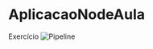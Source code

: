 # AplicacaoNodeAula
Exercício 
![Pipeline](https://github.com/Gustavo-dev-software/AplicacaoNodeAula/workflows/Pipeline/badge.svg)